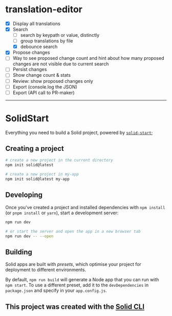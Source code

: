 # translation-editor

-[x] Display all translations
-[x] Search
  -[ ] search by keypath or value, distinctly
  -[ ] group translations by file
  -[x] debounce search
-[x] Propose changes
-[ ] Way to see proposed change count and hint about how many proposed changes are not visible due to current search
-[ ] Persist changes
-[ ] Show change count & stats
-[ ] Review: show proposed changes only
-[ ] Export (console.log the JSON)
-[ ] Export (API call to PR-maker)

----

# SolidStart

Everything you need to build a Solid project, powered by [`solid-start`](https://start.solidjs.com);

## Creating a project

```bash
# create a new project in the current directory
npm init solid@latest

# create a new project in my-app
npm init solid@latest my-app
```

## Developing

Once you've created a project and installed dependencies with `npm install` (or `pnpm install` or `yarn`), start a development server:

```bash
npm run dev

# or start the server and open the app in a new browser tab
npm run dev -- --open
```

## Building

Solid apps are built with _presets_, which optimise your project for deployment to different environments.

By default, `npm run build` will generate a Node app that you can run with `npm start`. To use a different preset, add it to the `devDependencies` in `package.json` and specify in your `app.config.js`.

## This project was created with the [Solid CLI](https://solid-cli.netlify.app)
